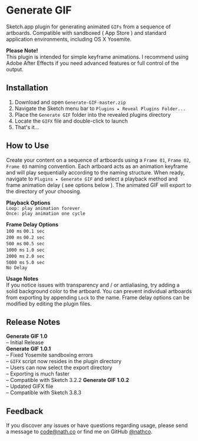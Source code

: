 # Generate GIF
Sketch.app plugin for generating animated `GIFs` from a sequence of artboards. Compatible with sandboxed ( App Store ) and standard application environments, including OS X Yosemite.

**Please Note!**  
This plugin is intended for simple keyframe animations. I recommend using Adobe After Effects if you need advanced features or full control of the output. 

## Installation
1. Download and open `Generate-GIF-master.zip`
2. Navigate the Sketch menu bar to `Plugins ▸ Reveal Plugins Folder...`
3. Place the `Generate GIF` folder into the revealed plugins directory
4. Locate the `GIFX` file and double-click to launch
5. That's it...

## How to Use
Create your content on a sequence of artboards using a `Frame 01`, `Frame 02`, `Frame 03` naming convention. Each artboard acts as an animation keyframe and will play sequentially according to the naming structure. When ready, navigate to `Plugins ▸ Generate GIF` and select a playback method and frame animation delay ( see options below ). The animated GIF will export to the directory of your choosing.

**Playback Options**  
`Loop: play animation forever`    
`Once: play animation one cycle`  

**Frame Delay Options**  
`100 ms` `00.1 sec`  
`200 ms` `00.2 sec`  
`500 ms` `00.5 sec`  
`1000 ms` `1.0 sec`  
`2000 ms` `2.0 sec`   
`5000 ms` `5.0 sec`    
`No Delay`

**Usage Notes**  
If you notice issues with transparency and / or antialiasing, try adding a solid background color to the artboard. You can prevent individual artboards from exporting by appending `Lock` to the name. Frame delay options can be modified by editing the plugin files.

## Release Notes
**Generate GIF 1.0**   
– Initial Release   
**Generate GIF 1.0.1**      
– Fixed Yosemite sandboxing errors  
– `GIFX` script now resides in the plugin directory  
– Users can now select the export directory      
– Exporting is much faster  
– Compatible with Sketch 3.2.2
**Generate GIF 1.0.2**   
– Updated GIFX file        
– Compatible with Sketch 3.8.3       

## Feedback
If you discover any issues or have questions regarding usage, please send a message to [code@nath.co](mailto:code@nath.co) or find me on GitHub [@nathco](https://github.com/nathco).